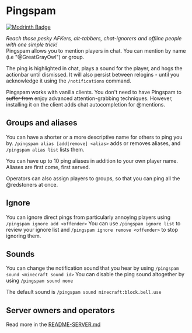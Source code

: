 # Pingspam
[![Modrinth Badge](https://shields.io/modrinth/dt/pingspam)](https://modrinth.com/mod/pingspam)

*Reach those pesky AFKers, alt-tabbers, chat-ignorers and offline people with one simple trick!*  
Pingspam allows you to mention players in chat. You can mention by name (i.e "@GreatGrayOwl") or group.

The ping is highlighted in chat, plays a sound for the player, and hogs the actionbar until dismissed.
It will also persist between relogins - until you acknowledge it using the `/notifications` command.

Pingspam works with vanilla clients.
You don't need to have Pingspam to ~~suffer from~~ enjoy advanced attention-grabbing techniques.
However, installing it on the client adds chat autocompletion for @mentions.

## Groups and aliases
You can have a shorter or a more descriptive name for others to ping you by.
`/pingspam alias [add|remove] <alias>` adds or removes aliases, and `/pingspam alias list` lists them.

You can have up to 10 ping aliases in addition to your own player name. Aliases are first come, first served.

Operators can also assign players to groups, so that you can ping all the @redstoners at once.

## Ignore
You can ignore direct pings from particularly annoying players using `/pingspam ignore add <offender>`
You can use `/pingspam ignore list` to review your ignore list and `/pingspam ignore remove <offender>` to stop ignoring them.

## Sounds
You can change the notification sound that you hear by using `/pingspam sound <minecraft sound id>`
You can disable the ping sound altogether by using `/pingspam sound none`

The default sound is `/pingspam sound minecraft:block.bell.use`

## Server owners and operators
Read more in the [README-SERVER.md](README-SERVER.md)


